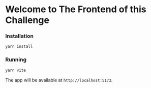 # Welcome to The Frontend of this Challenge

### Installation

```bash
yarn install
```

### Running

```bash
yarn vite
```

The app will be available at `http://localhost:5173`.
